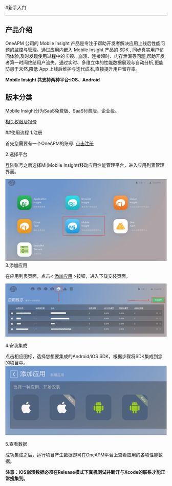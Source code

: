 #新手入门


---
## 产品介绍


OneAPM 公司的 Mobile Insight 产品是专注于帮助开发者解决应用上线后性能问题的监控与管理。通过应用内嵌入 Mobile Insight 产品的 SDK , 同步真实用户访问体验,及时发现使用过程中的卡顿、崩溃、连接超时、内存泄漏等问题,帮助开发者第一时间终结用户流失。通过实时、多维立体的性能数据展现与自动分析,更能防患于未然,降低 App 上线后维护与迭代成本,直接提升用户留存率。

**Mobile Insight 共支持两种平台:iOS、Android**


## 版本分类


Mobile Insight分为SaaS免费版、SaaS付费版、企业级。

[相关权限及报价](http://www.oneapm.com/mi/price.html)

##使用流程
1.注册

首先您需要有一个OneAPM的账号:
[点击注册](http://user.oneapm.com/pages/v2/signup)

2.选择平台

登陆账号之后选择Mi(Mobile Insight)移动应用性能管理平台，进入应用列表管理界面。

![](A107.jpg)
3.添加应用

在应用列表页面，点击< [添加应用](https://mi.oneapm.com/mobile/app/setup#/) >按钮，进入下载安装页面。

![](A108.jpg)

4.安装集成

点击相应图标，选择您想要集成的Android/iOS SDK，根据步骤将SDK集成到您的项目中。
![](A109.jpg)

5.查看数据

成功集成之后，运行项目产生数据即可在OneAPM平台上查看应用的各项性能数据。

**注意：iOS崩溃数据必须在Release模式下真机测试并断开与Xcode的联系才能正常搜集到。**